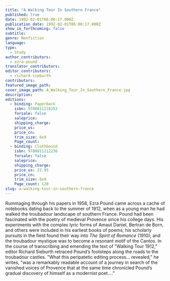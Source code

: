 ```yaml
---
title: "A Walking Tour In Southern France"
published: true
date: 1992-02-01T06:00:17.000Z
publication_date: 1992-02-01T06:00:17.000Z
show_in_forthcoming: false
subtitle:
genre: Nonfiction
language:
type:
  - Study
author_contributors:
  - ezra-pound
translator_contributors:
editor_contributors:
  - richard-sieburth
contributors:
featured_image_path:
cover_image_path: A_Walking_Tour_In_Southern_France.jpg
description:
editions:
  - binding: Paperback
    isbn: 9780811218252
    forsale: false
    saleprice:
    shipping_charge:
    price_us:
    price_cn:
    trim_size: 6x9
    Page_count:
  - binding: Clothbound
    isbn: 9780811212236
    forsale: false
    saleprice:
    shipping_charge:
    price_us: 22.95
    price_cn:
    trim_size: 6x9
    Page_count: 120
slug: a-walking-tour-in-southern-france
---
```


Rummaging through his papers in 1958, Ezra Pound came across a cache of notebooks dating back to the summer of 1912, when as a young man he had walked the troubadour landscape of southern France. Pound had been fascinated with the poetry of medieval Provence since his college days. His experiments with the complex lyric forms of Amaut Daniel, Bertran de Born, and others were included in his earliest books of poems; his scholarly pursuits in the field found their way into _The Spirit of Romance_ (1910); and the troubadour mystique was to become a resonant motif of the Cantos. In the course of transcribing and emending the text of "Walking Tour 1912," editor Richard Sieburth retraced Pound’s footsteps along the roads to the troubadour castles. "What this peripatetic editing process... revealed," he writes, "was a remarkably readable account of a journey in search of the vanished voices of Provence that at the same time chronicled Pound’s gradual discovery of himself as a modernist poet….”

